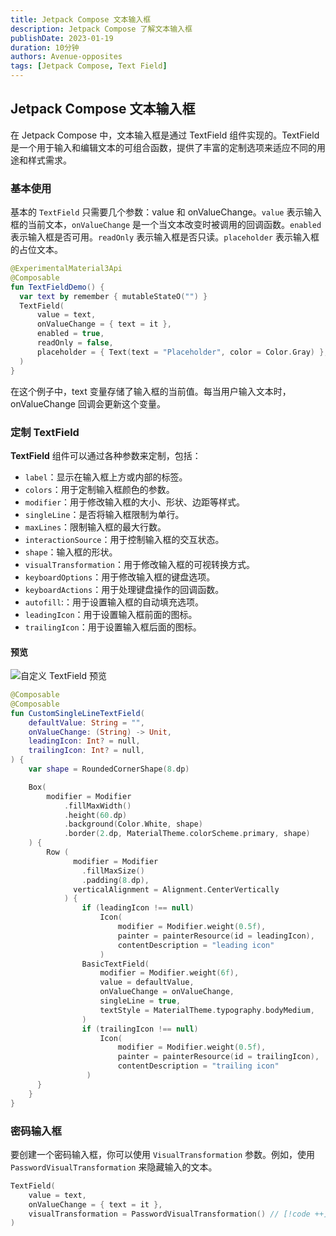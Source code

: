 ```yaml
---
title: Jetpack Compose 文本输入框
description: Jetpack Compose 了解文本输入框
publishDate: 2023-01-19
duration: 10分钟
authors: Avenue-opposites
tags: [Jetpack Compose, Text Field]
---
```


## Jetpack Compose 文本输入框

在 Jetpack Compose 中，文本输入框是通过 TextField 组件实现的。TextField 是一个用于输入和编辑文本的可组合函数，提供了丰富的定制选项来适应不同的用途和样式需求。

### 基本使用

基本的 `TextField` 只需要几个参数：value 和 onValueChange。`value` 表示输入框的当前文本，`onValueChange` 是一个当文本改变时被调用的回调函数。`enabled` 表示输入框是否可用。`readOnly` 表示输入框是否只读。`placeholder` 表示输入框的占位文本。

```kotlin
@ExperimentalMaterial3Api
@Composable
fun TextFieldDemo() {
  var text by remember { mutableStateO("") }
  TextField(
      value = text,
      onValueChange = { text = it },
      enabled = true,
      readOnly = false,
      placeholder = { Text(text = "Placeholder", color = Color.Gray) },
  )
}
```

在这个例子中，text 变量存储了输入框的当前值。每当用户输入文本时，onValueChange 回调会更新这个变量。

### 定制 TextField

**TextField** 组件可以通过各种参数来定制，包括：
- `label`：显示在输入框上方或内部的标签。
- `colors`：用于定制输入框颜色的参数。
- `modifier`：用于修改输入框的大小、形状、边距等样式。
- `singleLine`：是否将输入框限制为单行。
- `maxLines`：限制输入框的最大行数。
- `interactionSource`：用于控制输入框的交互状态。
- `shape`：输入框的形状。
- `visualTransformation`：用于修改输入框的可视转换方式。
- `keyboardOptions`：用于修改输入框的键盘选项。
- `keyboardActions`：用于处理键盘操作的回调函数。
- `autofill`:：用于设置输入框的自动填充选项。
- `leadingIcon`：用于设置输入框前面的图标。
- `trailingIcon`：用于设置输入框后面的图标。

#### 预览

![自定义 TextField 预览](/images/note/custom-text-field-preview.png)

```kotlin
@Composable
@Composable
fun CustomSingleLineTextField(
    defaultValue: String = "",
    onValueChange: (String) -> Unit,
    leadingIcon: Int? = null,
    trailingIcon: Int? = null,
) {
    var shape = RoundedCornerShape(8.dp)

    Box(
        modifier = Modifier
            .fillMaxWidth()
            .height(60.dp)
            .background(Color.White, shape)
            .border(2.dp, MaterialTheme.colorScheme.primary, shape)
    ) {
        Row (
              modifier = Modifier
                .fillMaxSize()
                .padding(8.dp),
              verticalAlignment = Alignment.CenterVertically
            ) {
                if (leadingIcon !== null)
                    Icon(
                        modifier = Modifier.weight(0.5f),
                        painter = painterResource(id = leadingIcon),
                        contentDescription = "leading icon"
                    )
                BasicTextField(
                    modifier = Modifier.weight(6f),
                    value = defaultValue,
                    onValueChange = onValueChange,
                    singleLine = true,
                    textStyle = MaterialTheme.typography.bodyMedium,
                )
                if (trailingIcon !== null)
                    Icon(
                        modifier = Modifier.weight(0.5f),
                        painter = painterResource(id = trailingIcon),
                        contentDescription = "trailing icon"
                 )
      }
    }
}
```

### 密码输入框

要创建一个密码输入框，你可以使用 `VisualTransformation` 参数。例如，使用 `PasswordVisualTransformation` 来隐藏输入的文本。

```kotlin
TextField(
    value = text,
    onValueChange = { text = it },
    visualTransformation = PasswordVisualTransformation() // [!code ++]
)
```
